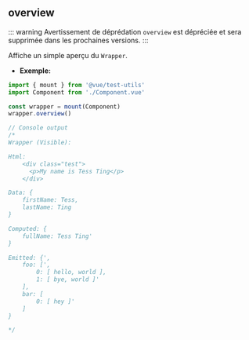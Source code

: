 ## overview

::: warning Avertissement de déprédation
`overview` est dépréciée et sera supprimée dans les prochaines versions.
:::

Affiche un simple aperçu du `Wrapper`.

- **Exemple:**

```js
import { mount } from '@vue/test-utils'
import Component from './Component.vue'

const wrapper = mount(Component)
wrapper.overview()

// Console output
/*
Wrapper (Visible):

Html:
    <div class="test">
      <p>My name is Tess Ting</p>
    </div>

Data: {
    firstName: Tess,
    lastName: Ting
}

Computed: {
    fullName: Tess Ting'
}

Emitted: {',
    foo: [',
        0: [ hello, world ],
        1: [ bye, world ]'
    ],
    bar: [
        0: [ hey ]'
    ]
}

*/
```
